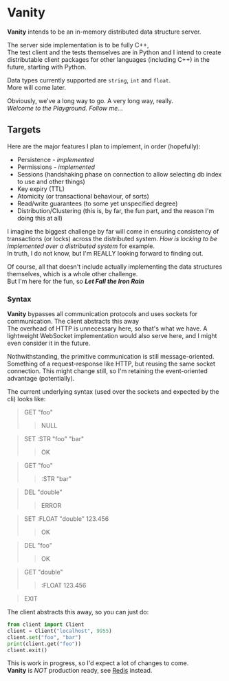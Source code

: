 # Vanity

**Vanity** intends to be an in-memory distributed data structure server.

The server side implementation is to be fully C++,  
The test client and the tests themselves are in Python and I intend to create distributable client packages for other languages (including C++) in the future, starting with Python.


Data types currently supported are ```string```, ```int``` and  ```float```.  
More will come later.

Obviously, we've a long way to go. A very long way, really.  
*Welcome to the Playground. Follow me...*


## Targets
Here are the major features I plan to implement, in order (hopefully):

- Persistence *- implemented* 
- Permissions *- implemented*
- Sessions (handshaking phase on connection to allow selecting db index to use and other things)
- Key expiry (TTL)
- Atomicity (or transactional behaviour, of sorts)
- Read/write guarantees (to some yet unspecified degree)
- Distribution/Clustering (this is, by far, the fun part, and the reason I'm doing this at all)

I imagine the biggest challenge by far will come in ensuring consistency of transactions (or locks) across the distributed system. *How is locking to be implemented over a distributed system* for example.  
In truth, I do not know, but I'm REALLY looking forward to finding out.


Of course, all that doesn't include actually implementing the data structures themselves, which is a whole other challenge.  
But I'm here for the fun, so ***Let Fall the Iron Rain***


### Syntax
**Vanity** bypasses all communication protocols and uses sockets for communication. The client abstracts this away  
The overhead of HTTP is unnecessary here, so that's what we have. 
A lightweight WebSocket implementation would also serve here, and I might even consider it in the future. 

Nothwithstanding, the primitive communication is still message-oriented. Something of a request-response like HTTP, but reusing the same socket connection. This might change still, so I'm retaining the event-oriented advantage (potentially).  


The current underlying syntax (used over the sockets and expected by the cli) looks like:  
> GET "foo"  
>> NULL

> SET :STR "foo" "bar"
>> OK

>GET "foo"
>> :STR "bar"

> DEL "double"
>> ERROR

> SET :FLOAT "double" 123.456
>> OK

> DEL "foo"
>> OK

> GET "double"
>> :FLOAT 123.456

> EXIT


The client abstracts this away, so you can just do:
```python
from client import Client
client = Client("localhost", 9955)
client.set("foo", "bar")
print(client.get("foo"))
client.exit()
```

This is work in progress, so I'd expect a lot of changes to come.  
**Vanity** is *NOT* production ready, see [Redis](https://redis.io) instead.